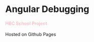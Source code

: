 <h1> Angular Debugging </h1>
  <h4 style="color:pink;"> HBC School Project </h4>
  
  <p> Hosted on Github Pages </p>

